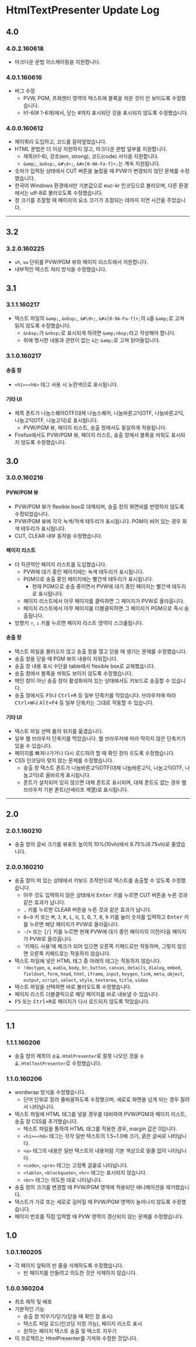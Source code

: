 # HtmlTextPresenter Update Log

## 4.0

### 4.0.2.160618
- 마크다운 문법 이스케이핑을 지원합니다.

### 4.0.1.160616
- 버그 수정
  - PVW, PGM, 프레젠터 영역의 텍스트에 블록을 씌운 것이 안 보이도록 수정했습니다.
  - h1-6(# 1-6개)에서, 닫는 #까지 표시되던 것을 표시되지 않도록 수정했습니다.

### 4.0.0.160612
- 제이쿼리 도입하고, 코드를 갈아엎었습니다.
- HTML 문법은 더 이상 지원하지 않고, 마크다운 문법 일부를 지원합니다.
  - 제목(h1-6), 강조(em, strong), 코드(code) 서식을 지원합니다.
  - `&amp;`, `&nbsp;`, `&#\d+;`, `&#x[0-9A-Fa-f]+;`는 계속 지원됩니다.
- 숫자가 입력된 상태에서 CUT 버튼을 눌렀을 때 PVW가 변경되지 않던 문제를 수정했습니다.
- 한국어 Windows 환경에서만 기본값으로 euc-kr 인코딩으로 불러오며, 다른 환경에서는 utf-8로 불러오도록 수정했습니다.
- 창 크기를 조절할 때 페이지의 요소 크기가 조절되는 데까지 지연 시간을 주었습니다.

- - -

## 3.2

### 3.2.0.160225
- `vh`, `vw` 단위를 PVW/PGM 뷰와 페이지 리스트에서 지원합니다.
- 내부적인 텍스트 처리 방식을 수정했습니다.

## 3.1

### 3.1.1.160217
- 텍스트 파일의 `&amp;`, `&nbsp;`, `&#\d+;`, `&#x[0-9A-Fa-f]+;`의 `&`를 `&amp;`로 고쳐 읽지 않도록 수정했습니다.
  - `&nbsp;`가 `&nbsp;`로 표시되게 하려면 `&amp;nbsp;`라고 작성해야 합니다.
  - 위에 명시한 내용과 관련이 없는 `&`는 `&amp;`로 고쳐 읽어들입니다.

### 3.1.0.160217

#### 송출 창
- `<h1>`~`<h6>` 태그 사용 시 노란색으로 표시됩니다.

#### 기타 UI
- 제목 폰트가 나눔스퀘어OTF(대체 나눔스퀘어, 나눔바른고딕OTF, 나눔바른고딕, 나눔고딕OTF, 나눔고딕)로 표시됩니다.
  - PVW/PGM 뷰, 페이지 리스트, 송출 창에서도 동일하게 적용됩니다.
- Firefox에서도 PVW/PGM 뷰, 페이지 리스트, 송출 창에서 블록을 씌워도 표시되지 않도록 수정했습니다.

## 3.0

### 3.0.0.160216

#### PVW/PGM 뷰
- PVW/PGM 뷰가 flexible box로 대체되며, 송출 창의 화면비를 반영하지 않도록 수정되었습니다.
- PVW/PGM 뷰에 각각 녹색/적색 테두리가 표시됩니다. PGM이 비어 있는 경우 회색 테두리가 표시됩니다.
- CUT, CLEAR 내부 동작을 수정했습니다.

#### 페이지 리스트
- 더 직관적인 페이지 리스트를 도입했습니다.
  - PVW에 대기 중인 페이지에는 녹색 테두리가 표시됩니다.
  - PGM으로 송출 중인 페이지에는 빨간색 테두리가 표시됩니다.
    - 현재 PGM으로 송출 중이면서 PVW에 대기 중인 페이지는 빨간색 테두리로 표시됩니다.
  - 페이지 리스트에서 아무 페이지를 클릭하면 그 페이지가 PVW로 올라옵니다.
  - 페이지 리스트에서 아무 페이지를 더블클릭하면 그 페이지가 PGM으로 즉시 송출됩니다.
- 방향키 <kbd>↑</kbd>, <kbd>↓</kbd> 키를 누르면 페이지 리스트 영역이 스크롤됩니다.

#### 송출 창
- 텍스트 파일을 불러오지 않고 송출 창을 열고 닫을 때 생기는 문제를 수정했습니다.
- 송출 창을 닫을 때 PGM 뷰의 내용이 지워집니다.
- 송출 창 내용 표시 수단을 table에서 flexible box로 교체했습니다.
- 송출 창에서 블록을 씌워도 보이지 않도록 수정했습니다.
- 메인 창이 아닌 송출 창이 활성화되어 있는 상태에서도 키보드로 송출할 수 있습니다.
- 송출 창에서도 <kbd>F5</kbd>나 <kbd>Ctrl+R</kbd> 등 일부 단축키를 막았습니다. 브라우저에 따라 <kbd>Ctrl+W</kbd>나 <kbd>Alt+F4</kbd> 등 일부 단축키는 그대로 작동할 수 있습니다.

#### 기타 UI
- 텍스트 파일 선택 폼의 위치를 옮겼습니다.
- 일부 웹 브라우저 단축키를 막았습니다. 웹 브라우저에 따라 막히지 않은 단축키가 있을 수 있습니다.
- 페이지를 빠져나가거나 다시 로드하려 할 때 확인 창이 뜨도록 수정했습니다.
- CSS 인코딩이 맞지 않는 문제를 수정했습니다.
  - 송출 창 텍스트 폰트가 나눔바른고딕OTF(대체 나눔바른고딕, 나눔고딕OTF, 나눔고딕)로 올바르게 표시됩니다.
  - 폰트가 설치되어 있지 않으면 대체 폰트로 표시되며, 대체 폰트도 없는 경우 웹 브라우저 기본 폰트(산세리프 계열)로 표시됩니다.

- - -

## 2.0

### 2.0.1.160210
- 송출 창의 글씨 크기를 뷰포트 높이의 10%(10vh)에서 8.75%(8.75vh)로 줄였습니다.

### 2.0.0.160210
- 송출 창이 떠 있는 상태에서 키보드 조작만으로 텍스트를 송출할 수 있도록 수정했습니다.
  - 아무 것도 입력하지 않은 상태에서 <kbd>Enter</kbd> 키를 누르면 CUT 버튼을 누른 것과 같은 효과가 납니다.
  - <kbd>.</kbd> 키를 누르면 CLEAR 버튼을 누른 것과 같은 효과가 납니다.
  - <kbd>0</kbd>~<kbd>9</kbd> 키 또는 <kbd>M</kbd>, <kbd>J</kbd>, <kbd>K</kbd>, <kbd>L</kbd>, <kbd>U</kbd>, <kbd>I</kbd>, <kbd>O</kbd>, <kbd>7</kbd>, <kbd>8</kbd>, <kbd>9</kbd> 키를 눌러 숫자를 입력하고 <kbd>Enter</kbd> 키를 누르면 해당 페이지가 PVW로 올라옵니다.
  - <kbd>-</kbd>/<kbd>+</kbd> 또는 <kbd>[</kbd>/<kbd>]</kbd> 키를 누르면 현재 PVW에 대기 중인 페이지의 이전/다음 페이지가 PVW로 올라옵니다.
  - '키패드 사용'에 체크가 되어 있으면 오른쪽 키패드로만 작동하며, 그렇지 않으면 오른쪽 키패드로는 작동하지 않습니다.
- 텍스트 파일에 넣은 HTML 태그 중 아래의 태그는 작동하지 않습니다.
  - `!doctype`, `a`, `audio`, `body`, `br`, `button`, `canvas`, `details`, `dialog`, `embed`, `fieldset`, `form`, `head`, `html`, `iframe`, `input`, `keygen`, `link`, `meta`, `object`, `output`, `script`, `select`, `style`, `textarea`, `title`, `video`
- 텍스트 파일을 선택하면 바로 불러오도록 수정했습니다.
- 페이지 리스트 더블클릭으로 해당 페이지를 바로 내보낼 수 있습니다.
- <kbd>F5</kbd> 또는 <kbd>Ctrl+R</kbd>로 페이지가 다시 로드되지 않도록 막았습니다.

- - -

## 1.1

### 1.1.1.160206
- 송출 창의 제목이 `송출.HtmlPresenter`로 잘못 나오던 것을 `송출.HtmlTextPresenter`로 수정했습니다.

### 1.1.0.160206

- wordwrap 방식을 수정했습니다.
  - 단어 단위로 잘라 줄바꿈하도록 수정했으며, 세로로 화면을 넘게 되는 경우 잘려서 나타납니다.
- 텍스트 파일에 HTML 태그를 넣을 경우를 대비하여 PVW/PGM과 페이지 리스트, 송출 창 CSS를 추가했습니다.
  - 텍스트 파일을 통하여 HTML 태그를 적용한 경우, margin 값은 0입니다.
  - `<h1>`~`<h6>` 태그는 각각 일반 텍스트의 1.5~1.0배 크기, 굵은 글씨로 나타납니다.
  - `<a>` 태그의 내용은 일반 텍스트의 내용처럼 기본 색상으로 밑줄 없이 나타납니다.
  - `<code>`, `<pre>` 태그는 고정폭 글꼴로 나타납니다.
  - `<table>`, `<blockquote>`, `<hr>` 태그는 표시되지 않습니다.
  - `<br>` 태그는 의도한 대로 나타납니다.
- 송출 창의 크기를 변경할 때 PVW/PGM 영역에 적용되던 애니메이션을 제거했습니다.
- 텍스트가 가로 또는 세로로 길어질 때 PVW/PGM 영역이 늘어나지 않도록 수정했습니다.
- 페이지 번호를 직접 입력할 때 PVW 영역이 갱신되지 않는 문제를 수정했습니다.

## 1.0

### 1.0.1.160205
- 각 페이지 앞뒤의 빈 줄을 삭제하도록 수정했습니다.
  - 빈 페이지를 만들려고 의도한 것은 삭제하지 않습니다.

### 1.0.0.160204
- 최초 제작 및 배포
- 기본적인 기능
  - 송출 창 띄우기/닫기(닫을 때 확인 창 표시)
  - 텍스트 파일 로드(인코딩 지정 가능), 페이지 리스트 표시
  - 원하는 페이지 텍스트 송출 및 텍스트 지우기
- 이 프로젝트는 HtmlPresenter를 가져와 수정한 것입니다.
